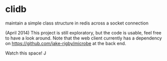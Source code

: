 clidb
=====

maintain a simple class structure in redis across a socket connection

(April 2014) This project is still exploratory, but the code is usable, feel free to have a look around. Note that the web client currently has a dependency on https://github.com/jake-rigby/microbe at the back end.

Watch this space! J
